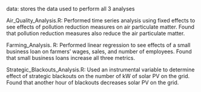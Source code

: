 data: stores the data used to perform all 3 analyses

Air_Quality_Analysis.R: Performed time series analysis using fixed effects to see effects of pollution reduction 
  measures on air particulate matter. Found that pollution reduction measures also reduce the air particulate matter.

Farming_Analysis. R: Performed linear regression to see effects of a small business loan on farmers’ wages, sales, 
  and number of employees. Found that small business loans increase all three metrics. 

Strategic_Blackouts_Analysis.R: Used an instrumental variable to determine effect of strategic blackouts on the number of 
  kW of solar PV on the grid. Found that another hour of blackouts decreases solar PV on the grid. 
